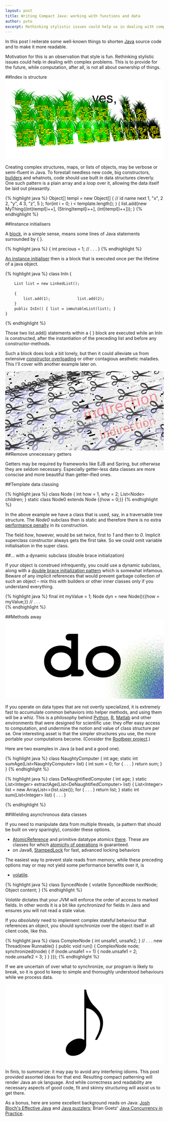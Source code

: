 ```yaml
---
layout: post
title: Writing Compact Java: working with functions and data
author: pvto
excerpt: Rethinking stylistic issues could help us in dealing with complex problems, while computation, after all, is not all about ownership of things.
---
```



In this post I reiterate some well-known things to shorten [Java](http://www.oracle.com/technetwork/java/index.html) source code and to make it more readable.

Motivation for this is an observation that style is fun.  Rethinking stylistic issues could help in dealing with complex problems.  This is to provide for the future, while computation, after all, is not all about ownership of things.


##Index is structure
![Index is structure](/img/index-is-structure.png)

Creating complex structures, maps, or lists of objects, may be verbose or semi-fluent in Java.  To forestall needless new code, big constructors, [builders](http://en.wikipedia.org/wiki/Builder_pattern) and whatnots, code should use built in data structures cleverly.  One such pattern is a plain array and a loop over it, allowing the data itself be laid out pleasantly.

{% highlight java %}
    Object[] templ = new Object[] {
        // id   name  next
        1, "x", 2
        2, "y", 4
        3, "z", 5
    };
    for(int i = 0; i &lt; template.length(); ) {
        list.add(new MyThing((int)templ[i++], (String)templ[i++], (int)templ[i++]));
    }
{% endhighlight %}


##Instance initialisers

A [block](http://docs.oracle.com/javase/specs/jls/se8/html/jls-14.html#jls-14.2), in a simple sense, means some lines of Java statements surrounded by { }.

{% highlight java %}
    {
        int precious = 1;
        // . . .
    }
{% endhighlight %}

[An instance initialiser](http://docs.oracle.com/javase/specs/jls/se8/html/jls-8.html#jls-8.6) then is a block that is executed once per the lifetime of a java object.

{% highlight java %}
    class InIn {

        List list = new LinkedList();

        {
            list.add(1);            list.add(2);
        }
        public InIn() { list = immutableList(list); }
    }
{% endhighlight %}

Those two list.add() statements within a { } block are executed while an InIn is constructed, after the instantiation of the preceding list and before any constructor-methods.

Such a block does look a bit lonely, but then it could alleviate us from extensive [constructor overloading](http://docs.oracle.com/javase/specs/jls/se8/html/jls-8.html#jls-8.8.8) or other contagious aesthetic maladies.  This I'll cover with another example later on.

![Scissors](/img/scissors.png)
##Remove unnecessary getters

Getters may be required by frameworks like EJB and Spring, but otherwise they are seldom necessary.  Especially getter-less data classes are more conscise and more beautiful than getter-ified ones.

##Template data classing

{% highlight java %}
    class Node {
        int how = 1, why = 2;
        List&lt;Node&gt; children;
    }
    static class Node0 extends Node {{how = 0;}}
{% endhighlight %}

In the above example we have a class that is used, say, in a traversable tree structure.  The *Node0* subclass then is static and therefore there is no extra [performance penalty]() in its construction.

The field *how*, however, would be set twice, first to *1* and then to *0*.  Implicit superclass constructor always gets the first take.  So we could omit variable initialisation in the super class.


##... with a dynamic subclass (double brace initialization)

If your object is construed infrequently, you could use a dynamic subclass, along with a [double brace initialization pattern](http://www.ayp-sd.blogspot.fi/2012/12/double-brace-initialization-in-java.html) which is somewhat infamous.  Beware of any implicit references that would prevent garbage collection of such an object – mix this with builders or other inner classes only if you understand everything.

{% highlight java %}
    final int myValue = 1;
    Node dyn = new Node(){{how = myValue;}}
    // . . .  
{% endhighlight %}


##Methods away
![do](/img/do.png)

If you operate on data types that are not overtly specialized, it is extremely fast to accumulate common behaviors into helper methods, and using them will be a whiz.  This is a philosophy behind [Python](https://www.python.org/), [R](http://www.r-project.org/), [Matlab](http://www.mathworks.se/products/matlab/) and other environments that were designed for scientific use:  they offer easy access to computation, and undermine the notion and value of class structure per se.  One interesting asset is that the simpler structures you use, the more portable your computations become.  (Consider the [Rootbeer project](https://github.com/pcpratts/rootbeer1).)

Here are two examples in Java (a bad and a good one).

{% highlight java %}
    class NaughtyComputer {
        int age;
        static int sumAge(List&lt;NaughtyComputer&gt; list) {
            int sum = 0;            for { . . . }            return sum;
        }
    }
{% endhighlight %}

{% highlight java %}
    class DeNaughtifiedComputer {
        int age;
    }
    static List&lt;Integer&gt; extractAge(List&lt;DeNaughtifiedComputer&gt; list) { 
        List&lt;Integer&gt; list = new ArrayList&lt;&gt;(list.size());
        for { . . . }
        return list;
    }
    static int sum(List&lt;Integer&gt; list) { . . . }

{% endhighlight %}


##Wielding asynchronous data classes

If you need to manipulate data from multiple threads, (a pattern that should be built on very sparingly), consider these options.

* [AtomicReference](http://docs.oracle.com/javase/8/docs/api/java/util/concurrent/atomic/AtomicReference.html) and primitive datatype atomics [there](http://docs.oracle.com/javase/8/docs/api/java/util/concurrent/atomic/package-frame.html).  These are classes for which [atomicity of operations](http://en.wikipedia.org/wiki/Atomicity_(programming)) is guaranteed.
* on Java8, [StampedLock](http://docs.oracle.com/javase/8/docs/api/java/util/concurrent/locks/StampedLock.html) for fast, advanced locking behaviors

The easiest way to prevent stale reads from memory, while these preceding options may or may not yield some performance benefits over it, is

* [volatile](http://docs.oracle.com/javase/specs/jls/se8/html/jls-8.html#jls-8.3.1.4). 

{% highlight java %}
    class SyncedNode {
        volatile SyncedNode nextNode;   
        Object content;
    }
{% endhighlight %}

*Volatile* dictates that your JVM will enforce the order of access to marked fields.  In other words it is a bit like *synchronized* for fields in Java and ensures you will not read a stale value.

If you *absolutely* need to implement complex stateful behaviour that references an object, you should synchronize over the object itself in all client code, like this.

{% highlight java %}
    class ComplexNode {
        int unsafe1, unsafe2;
    }
    // . . .
    new Thread(new Runnable() {  public void run() {
        ComplexNode node;
        synchronized(node) {
            if (node.unsafe1 == 1) {
                node.unsafe1 = 2;            node.unsafe2 = 3;
            }
        }
    }});
{% endhighlight %}

If we are uncertain of over what to synchronize, our program is likely to break, so it is good to keep to simple and thoroughly understood behaviours while we process data.

![note](/img/note.png)

In finis, to summarize: it may pay to avoid any interfering idioms.  This post provided assorted ideas for that end.  Resulting compact patterning will render Java an ok language.  And while correctness and readability are necessary aspects of good code, fit and skinny structuring will assist us to get there.

As a bonus, here are some excellent background reads on Java: [Josh Bloch's Effective Java](http://www.amazon.com/Effective-Java-Edition-Joshua-Bloch/dp/0321356683/ref=sr_1_1?ie=UTF8&qid=1403521178&sr=8-1&keywords=josh+bloch) and [Java puzzlers](http://www.amazon.com/Java%C2%BF-Puzzlers-Traps-Pitfalls-Corner/dp/032133678X/ref=sr_1_2?ie=UTF8&qid=1403521213&sr=8-2&keywords=josh+bloch); Brian Goetz' [Java Concurrency in Practice](http://www.amazon.com/Java-Concurrency-Practice-Brian-Goetz/dp/0321349601/ref=sr_1_1?s=books&ie=UTF8&qid=1403521289&sr=1-1&keywords=java+concurrency+in+practice).
